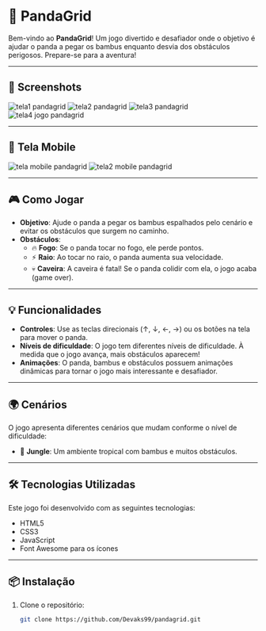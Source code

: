 # 🐼 PandaGrid

Bem-vindo ao **PandaGrid**! Um jogo divertido e desafiador onde o objetivo é ajudar o panda a pegar os bambus enquanto desvia dos obstáculos perigosos. Prepare-se para a aventura!

---

## 📸 Screenshots
![tela1 pandagrid](https://github.com/user-attachments/assets/3954514a-853d-4393-a3d7-534bd9c9ae06)
![tela2 pandagrid](https://github.com/user-attachments/assets/69b406d2-1a6e-4571-8805-0262059b08c1)
![tela3 pandagrid](https://github.com/user-attachments/assets/da89c7b9-cbb7-49bb-a32f-bf8935c926ab)
![tela4 jogo pandagrid](https://github.com/user-attachments/assets/764cdace-1566-43d1-a993-5c84aaa2bb35)

---
## 📱 Tela Mobile
![tela mobile pandagrid](https://github.com/user-attachments/assets/e18e8358-0e26-4116-9cdf-b9ef6b449edc)
![tela2 mobile pandagrid](https://github.com/user-attachments/assets/c6902b4c-97c3-49c5-b098-9afa5002ff87)


---

## 🎮 Como Jogar

- **Objetivo**: Ajude o panda a pegar os bambus espalhados pelo cenário e evitar os obstáculos que surgem no caminho.
- **Obstáculos**:
  - 🔥 **Fogo**: Se o panda tocar no fogo, ele perde pontos.
  - ⚡ **Raio**: Ao tocar no raio, o panda aumenta sua velocidade.
  - 💀 **Caveira**: A caveira é fatal! Se o panda colidir com ela, o jogo acaba (game over).

---

## 💡 Funcionalidades

- **Controles**: Use as teclas direcionais (↑, ↓, ←, →) ou os botões na tela para mover o panda.
- **Níveis de dificuldade**: O jogo tem diferentes níveis de dificuldade. À medida que o jogo avança, mais obstáculos aparecem!
- **Animações**: O panda, bambus e obstáculos possuem animações dinâmicas para tornar o jogo mais interessante e desafiador.

---

## 🌍 Cenários

O jogo apresenta diferentes cenários que mudam conforme o nível de dificuldade:

- 🌴 **Jungle**: Um ambiente tropical com bambus e muitos obstáculos.

---

## 🛠️ Tecnologias Utilizadas

Este jogo foi desenvolvido com as seguintes tecnologias:

- HTML5
- CSS3
- JavaScript
- Font Awesome para os ícones

---

## 📦 Instalação

1. Clone o repositório:
   ```bash
   git clone https://github.com/Devaks99/pandagrid.git
